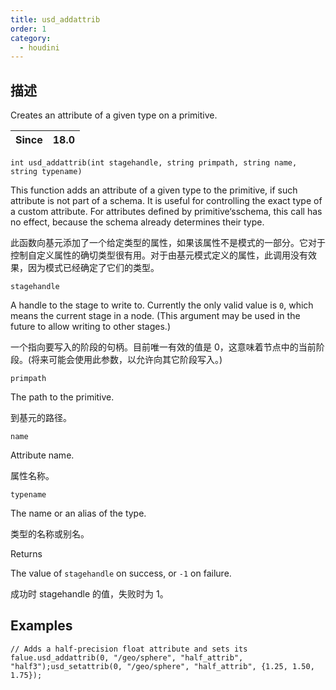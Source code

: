```yaml
---
title: usd_addattrib
order: 1
category:
  - houdini
---
```

    
## 描述

Creates an attribute of a given type on a primitive.

| Since | 18.0 |
| ----- | ---- |

`int usd_addattrib(int stagehandle, string primpath, string name, string typename)`

This function adds an attribute of a given type to the primitive, if such
attribute is not part of a schema. It is useful for controlling the exact type
of a custom attribute. For attributes defined by primitive‘sschema, this
call has no effect, because the schema already determines their type.

此函数向基元添加了一个给定类型的属性，如果该属性不是模式的一部分。它对于控制自定义属性的确切类型很有用。对于由基元模式定义的属性，此调用没有效果，因为模式已经确定了它们的类型。

`stagehandle`

A handle to the stage to write to. Currently the only valid value is `0`,
which means the current stage in a node. (This argument may be used in the
future to allow writing to other stages.)

一个指向要写入的阶段的句柄。目前唯一有效的值是 0，这意味着节点中的当前阶段。(将来可能会使用此参数，以允许向其它阶段写入。)

`primpath`

The path to the primitive.

到基元的路径。

`name`

Attribute name.

属性名称。

`typename`

The name or an alias of the type.

类型的名称或别名。

Returns

The value of `stagehandle` on success, or `-1` on failure.

成功时 stagehandle 的值，失败时为 1。

## Examples

    // Adds a half-precision float attribute and sets its falue.usd_addattrib(0, "/geo/sphere", "half_attrib", "half3");usd_setattrib(0, "/geo/sphere", "half_attrib", {1.25, 1.50, 1.75});
